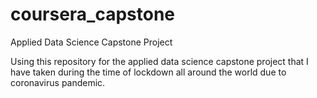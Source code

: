 # coursera_capstone
Applied Data Science Capstone Project

Using this repository for the applied data science capstone project that I have taken during the time of lockdown all around the world due to coronavirus pandemic.

